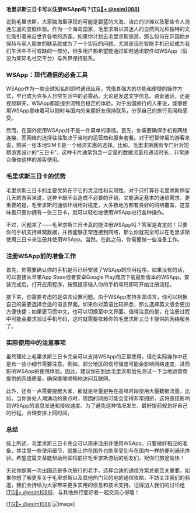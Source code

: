 **毛里求斯三日卡可以注册WSApp吗？[[TG💪+ @esim1088](https://t.me/s/esim1088)]**

说到毛里求斯，大家脑海里浮现的可能是碧蓝的大海、洁白的沙滩以及那些令人流连忘返的度假体验。作为一个海岛国家，毛里求斯以其迷人的自然风光和独特的文化吸引着来自世界各地的游客。如果你计划去毛里求斯旅游，那么如何在异国他乡保持与家人朋友的联系就成为了一个实际的问题。尤其是现在智能手机已经成为我们生活中不可或缺的一部分，很多用户都希望能通过即时通讯软件如WSApp（假设为某知名社交平台）与外界保持联系。

### WSApp：现代通信的必备工具

WSApp作为一款全球知名的即时通讯应用，凭借其强大的功能和便捷的操作方式，早已成为许多人日常生活中的必需品。无论是发送文字信息、语音通话，还是视频聊天，WSApp都能提供流畅且稳定的体验。对于出国旅行的人来说，能够使用WSApp意味着可以随时与国内的亲朋好友保持联系，分享自己的旅行见闻和感受。

然而，在国外使用WSApp并不是一件简单的事情。首先，你需要确保手机有网络连接，而网络的选择往往取决于当地的运营商和服务套餐。对于短暂停留的游客来说，购买一张本地SIM卡是一个经济实惠的选择。比如，毛里求斯就有专门针对短期游客设计的“三日卡”，这种卡片通常包含一定量的数据流量和通话时长，非常适合像你这样的游客使用。

### 毛里求斯三日卡的优势

毛里求斯三日卡的主要优势在于它的灵活性和实用性。对于只打算在毛里求斯停留几天的游客来说，这种卡既不会造成不必要的开销，又能满足基本的通信需求。更重要的是，毛里求斯的通信环境相对稳定，大多数地方都有良好的网络覆盖，这意味着只要你拥有一张三日卡，就可以轻松地使用WSApp进行各种操作。

不过，问题来了——毛里求斯三日卡真的能注册WSApp吗？答案是肯定的！只要你的手机支持蜂窝数据，并且能够正常连接到网络，那么你就完全可以在毛里求斯使用三日卡来注册并使用WSApp。当然，在此之前，你需要做一些准备工作。

### 注册WSApp前的准备工作

首先，你需要确认你的手机是否已经安装了WSApp的应用程序。如果没有的话，可以直接从苹果App Store或者安卓Google Play商店下载最新版本的WSApp。安装完成后，打开应用程序，按照提示输入你的手机号码即可开始注册流程。

接下来，你需要考虑的是语言设置问题。由于WSApp支持多国语言，你可以根据自己的需要选择合适的语言界面。如果你对英语比较熟悉，那么选择英文版会更加方便快捷；如果更习惯中文，也可以切换至中文界面。值得注意的是，在注册过程中可能会要求验证手机号码，这时就需要依赖你的毛里求斯三日卡提供的网络服务了。

### 实际使用中的注意事项

虽然理论上毛里求斯三日卡完全可以支持WSApp的正常使用，但在实际操作中还是有一些小细节需要注意。例如，部分地区的信号强度可能会影响网络速度，进而影响WSApp的使用体验。因此，建议你在到达毛里求斯后先测试一下当地运营商提供的网络质量，确保能够顺畅地访问互联网。

此外，还有一点需要提醒大家，那就是尽量避免在高峰时段使用大量数据流量。比如，当你身处人潮涌动的景点时，周围的网络可能会变得非常拥挤，这将直接影响到WSApp的消息发送和接收速度。为了避免这种情况发生，最好提前规划好自己的行程，合理安排上网时间。

### 总结

综上所述，毛里求斯三日卡完全可以用来注册并使用WSApp。只要做好相应的准备，并注意一些使用细节，就能让你在国外也能享受到与在国内一样的便利通讯体验。希望这篇文章能帮助到即将前往毛里求斯游玩的朋友们，祝你们旅途愉快！

无论你是第一次出国还是多次旅行的老手，选择合适的通信方案总是至关重要。如果你想了解更多关于毛里求斯以及其他热门目的地的通信攻略，不妨关注我们的频道，我们会持续为大家带来更多实用的信息和技术支持。记得加入我们的讨论组[[TG💪+ @esim1088](https://t.me/s/esim1088)]，与其他旅行爱好者一起交流心得哦！

[[TG💪+ @esim1088](https://t.me/s/esim1088) ![Image](https://i.postimg.cc/4NQfJmqS/Snipaste-2025-05-13-00-14-12.png)]